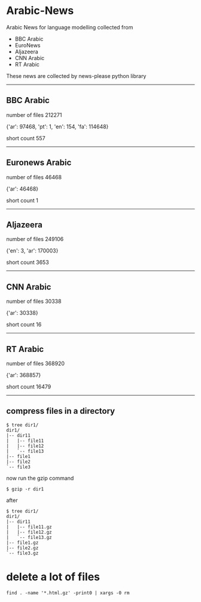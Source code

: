﻿﻿﻿﻿﻿# Arabic-NewsArabic News for language modelling collected from * BBC Arabic * EuroNews * Aljazeera * CNN Arabic * RT Arabic These news are collected by news-please python library---## BBC Arabic number of files 212271{'ar': 97468, 'pt': 1, 'en': 154, 'fa': 114648}short count 557--- ## Euronews Arabic number of files 46468{'ar': 46468}short count 1---## Aljazeera number of files 249106{'en': 3, 'ar': 170003}short count 3653---## CNN Arabic number of files 30338{'ar': 30338}short count 16---## RT Arabic number of files 368920{'ar': 368857}short count 16479---## compress files in a directory ```$ tree dir1/dir1/|-- dir11|   |-- file11|   |-- file12|   `-- file13|-- file1|-- file2`-- file3```now run the gzip command`$ gzip -r dir1`after```$ tree dir1/dir1/|-- dir11|   |-- file11.gz|   |-- file12.gz|   `-- file13.gz|-- file1.gz|-- file2.gz`-- file3.gz```# delete a lot of files `find . -name '*.html.gz' -print0 | xargs -0 rm`